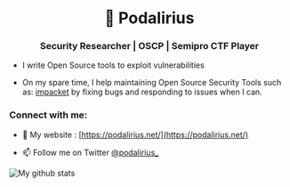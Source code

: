 <h1 align="center"><b>🦋 Podalirius</b></h1>
<h3 align="center">Security Researcher | OSCP | Semipro CTF Player</h3>

 - I write Open Source tools to exploit vulnerabilities  

 - On my spare time, I help maintaining Open Source Security Tools such as: [impacket](https://github.com/SecureAuthCorp/impacket) by fixing bugs and responding to issues when I can.

<h3 align="left">Connect with me:</h3>

 - 📝 My website : [https://podalirius.net/](https://podalirius.net/)

 - 📫 Follow me on Twitter [@podalirius_](https://twitter.com/podalirius_)


![My github stats](https://github-readme-stats.vercel.app/api?username=p0dalirius&show_icons=true&include_all_commits=true)
